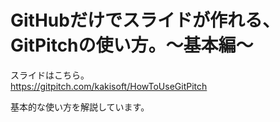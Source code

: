 # GitHubだけでスライドが作れる、GitPitchの使い方。～基本編～

スライドはこちら。  
https://gitpitch.com/kakisoft/HowToUseGitPitch

基本的な使い方を解説しています。
